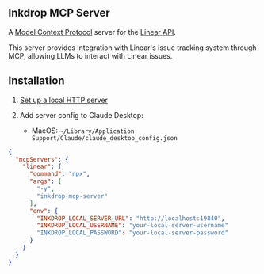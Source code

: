 ## Inkdrop MCP Server

A [Model Context Protocol](https://github.com/modelcontextprotocol) server for the [Linear API](https://developers.linear.app/docs/graphql/working-with-the-graphql-api).

This server provides integration with Linear's issue tracking system through MCP, allowing LLMs to interact with Linear issues.

## Installation

1. [Set up a local HTTP server]( [https://linear.app/YOUR-TEAM/settings/api](https://linear.app/YOUR-TEAM/settings/api))

2. Add server config to Claude Desktop:
   - MacOS: `~/Library/Application Support/Claude/claude_desktop_config.json`

```json
{
  "mcpServers": {
    "linear": {
      "command": "npx",
      "args": [
        "-y",
        "inkdrop-mcp-server"
      ],
      "env": {
        "INKDROP_LOCAL_SERVER_URL": "http://localhost:19840",
        "INKDROP_LOCAL_USERNAME": "your-local-server-username"
        "INKDROP_LOCAL_PASSWORD": "your-local-server-password"
      }
    }
  }
}
```
